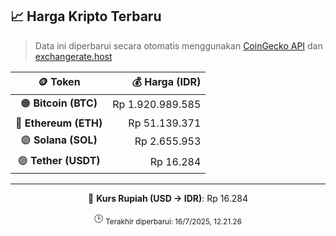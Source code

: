 

<!-- HARGA_KRIPTO -->
## 📈 Harga Kripto Terbaru

> Data ini diperbarui secara otomatis menggunakan [CoinGecko API](https://www.coingecko.com/) dan [exchangerate.host](https://exchangerate.host/)

<div align="center">

| 🪙 Token | 💰 Harga (IDR) |
|:------:|---------------:|
| 🟠 **Bitcoin (BTC)**   | Rp 1.920.989.585 |
| 🔵 **Ethereum (ETH)**  | Rp 51.139.371 |
| 🟣 **Solana (SOL)**    | Rp 2.655.953 |
| 🟢 **Tether (USDT)**   | Rp 16.284 |

---

💱 **Kurs Rupiah (USD → IDR)**: Rp 16.284

🕒 <sub>Terakhir diperbarui: 16/7/2025, 12.21.26</sub>

</div>
<!-- /HARGA_KRIPTO -->